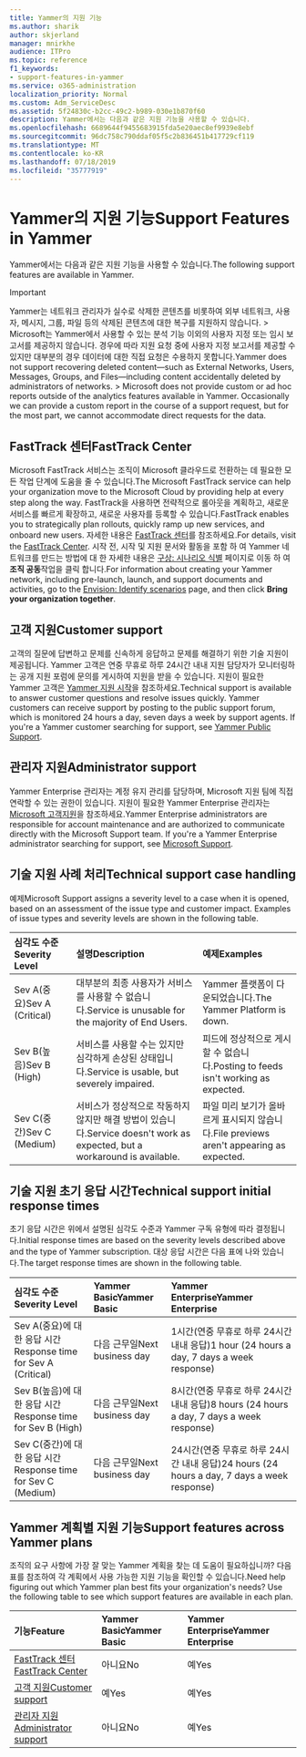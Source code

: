 ```yaml
---
title: Yammer의 지원 기능
ms.author: sharik
author: skjerland
manager: mnirkhe
audience: ITPro
ms.topic: reference
f1_keywords:
- support-features-in-yammer
ms.service: o365-administration
localization_priority: Normal
ms.custom: Adm_ServiceDesc
ms.assetid: 5f24830c-b2cc-49c2-b989-030e1b870f60
description: Yammer에서는 다음과 같은 지원 기능을 사용할 수 있습니다.
ms.openlocfilehash: 6689644f9455683915fda5e20aec8ef9939e8ebf
ms.sourcegitcommit: 96dc758c790ddaf05f5c2b836451b417729cf119
ms.translationtype: MT
ms.contentlocale: ko-KR
ms.lasthandoff: 07/18/2019
ms.locfileid: "35777919"
---
```

# <a name="support-features-in-yammer"></a><span data-ttu-id="4e4b9-103">Yammer의 지원 기능</span><span class="sxs-lookup"><span data-stu-id="4e4b9-103">Support Features in Yammer</span></span>

<span data-ttu-id="4e4b9-104">Yammer에서는 다음과 같은 지원 기능을 사용할 수 있습니다.</span><span class="sxs-lookup"><span data-stu-id="4e4b9-104">The following support features are available in Yammer.</span></span>
  
> [!IMPORTANT]
> <span data-ttu-id="4e4b9-p101">Yammer는 네트워크 관리자가 실수로 삭제한 콘텐츠를 비롯하여 외부 네트워크, 사용자, 메시지, 그룹, 파일 등의 삭제된 콘텐츠에 대한 복구를 지원하지 않습니다. > Microsoft는 Yammer에서 사용할 수 있는 분석 기능 이외의 사용자 지정 또는 임시 보고서를 제공하지 않습니다. 경우에 따라 지원 요청 중에 사용자 지정 보고서를 제공할 수 있지만 대부분의 경우 데이터에 대한 직접 요청은 수용하지 못합니다.</span><span class="sxs-lookup"><span data-stu-id="4e4b9-p101">Yammer does not support recovering deleted content—such as External Networks, Users, Messages, Groups, and Files—including content accidentally deleted by administrators of networks. > Microsoft does not provide custom or ad hoc reports outside of the analytics features available in Yammer. Occasionally we can provide a custom report in the course of a support request, but for the most part, we cannot accommodate direct requests for the data.</span></span> 
  
## <a name="fasttrack-center"></a><span data-ttu-id="4e4b9-108">FastTrack 센터</span><span class="sxs-lookup"><span data-stu-id="4e4b9-108">FastTrack Center</span></span>
<span data-ttu-id="4e4b9-109"><a name="bkmk_FastTrackCenter"> </a></span><span class="sxs-lookup"><span data-stu-id="4e4b9-109"></span></span>

<span data-ttu-id="4e4b9-110">Microsoft FastTrack 서비스는 조직이 Microsoft 클라우드로 전환하는 데 필요한 모든 작업 단계에 도움을 줄 수 있습니다.</span><span class="sxs-lookup"><span data-stu-id="4e4b9-110">The Microsoft FastTrack service can help your organization move to the Microsoft Cloud by providing help at every step along the way.</span></span> <span data-ttu-id="4e4b9-111">FastTrack을 사용하면 전략적으로 롤아웃을 계획하고, 새로운 서비스를 빠르게 확장하고, 새로운 사용자를 등록할 수 있습니다.</span><span class="sxs-lookup"><span data-stu-id="4e4b9-111">FastTrack enables you to strategically plan rollouts, quickly ramp up new services, and onboard new users.</span></span> <span data-ttu-id="4e4b9-112">자세한 내용은 [FastTrack 센터](https://go.microsoft.com/fwlink/?LinkID=518597&amp;clcid=0x409)를 참조하세요.</span><span class="sxs-lookup"><span data-stu-id="4e4b9-112">For details, visit the [FastTrack Center](https://go.microsoft.com/fwlink/?LinkID=518597&amp;clcid=0x409).</span></span> <span data-ttu-id="4e4b9-113">시작 전, 시작 및 지원 문서와 활동을 포함 하 여 Yammer 네트워크를 만드는 방법에 대 한 자세한 내용은 [구상: 시나리오 식별](https://fasttrack.microsoft.com/office/envision/identify-scenarios) 페이지로 이동 하 여 **조직 공동**작업을 클릭 합니다.</span><span class="sxs-lookup"><span data-stu-id="4e4b9-113">For information about creating your Yammer network, including pre-launch, launch, and support documents and activities, go to the [Envision: Identify scenarios](https://fasttrack.microsoft.com/office/envision/identify-scenarios) page, and then click **Bring your organization together**.</span></span>
  
## <a name="customer-support"></a><span data-ttu-id="4e4b9-114">고객 지원</span><span class="sxs-lookup"><span data-stu-id="4e4b9-114">Customer support</span></span>
<span data-ttu-id="4e4b9-115"><a name="BKMK_Customersupport"> </a></span><span class="sxs-lookup"><span data-stu-id="4e4b9-115"></span></span>

<span data-ttu-id="4e4b9-p103">고객의 질문에 답변하고 문제를 신속하게 응답하고 문제를 해결하기 위한 기술 지원이 제공됩니다. Yammer 고객은 연중 무휴로 하루 24시간 내내 지원 담당자가 모니터링하는 공개 지원 포럼에 문의를 게시하여 지원을 받을 수 있습니다. 지원이 필요한 Yammer 고객은 [Yammer 지원 시작](https://go.microsoft.com/fwlink/p/?LinkId=330921)을 참조하세요.</span><span class="sxs-lookup"><span data-stu-id="4e4b9-p103">Technical support is available to answer customer questions and resolve issues quickly. Yammer customers can receive support by posting to the public support forum, which is monitored 24 hours a day, seven days a week by support agents. If you're a Yammer customer searching for support, see [Yammer Public Support](https://go.microsoft.com/fwlink/p/?LinkId=330921).</span></span>
  
## <a name="administrator-support"></a><span data-ttu-id="4e4b9-119">관리자 지원</span><span class="sxs-lookup"><span data-stu-id="4e4b9-119">Administrator support</span></span>
<span data-ttu-id="4e4b9-120"><a name="BKMK_Administratorsupport"> </a></span><span class="sxs-lookup"><span data-stu-id="4e4b9-120"></span></span>

<span data-ttu-id="4e4b9-p104">Yammer Enterprise 관리자는 계정 유지 관리를 담당하며, Microsoft 지원 팀에 직접 연락할 수 있는 권한이 있습니다. 지원이 필요한 Yammer Enterprise 관리자는 [Microsoft 고객지원](https://go.microsoft.com/fwlink/p/?LinkId=330922)을 참조하세요.</span><span class="sxs-lookup"><span data-stu-id="4e4b9-p104">Yammer Enterprise administrators are responsible for account maintenance and are authorized to communicate directly with the Microsoft Support team. If you're a Yammer Enterprise administrator searching for support, see [Microsoft Support](https://go.microsoft.com/fwlink/p/?LinkId=330922).</span></span>
  
## <a name="technical-support-case-handling"></a><span data-ttu-id="4e4b9-123">기술 지원 사례 처리</span><span class="sxs-lookup"><span data-stu-id="4e4b9-123">Technical support case handling</span></span>
<span data-ttu-id="4e4b9-124"><a name="BKMK_Administratorsupport"> </a></span><span class="sxs-lookup"><span data-stu-id="4e4b9-124"></span></span>

<span data-ttu-id="4e4b9-p105">예제</span><span class="sxs-lookup"><span data-stu-id="4e4b9-p105">Microsoft Support assigns a severity level to a case when it is opened, based on an assessment of the issue type and customer impact. Examples of issue types and severity levels are shown in the following table.</span></span> 
  
|<span data-ttu-id="4e4b9-127">**심각도 수준**</span><span class="sxs-lookup"><span data-stu-id="4e4b9-127">**Severity Level**</span></span>|<span data-ttu-id="4e4b9-128">**설명**</span><span class="sxs-lookup"><span data-stu-id="4e4b9-128">**Description**</span></span>|<span data-ttu-id="4e4b9-129">**예제**</span><span class="sxs-lookup"><span data-stu-id="4e4b9-129">**Examples**</span></span>|
|:-----|:-----|:-----|
|<span data-ttu-id="4e4b9-130">Sev A(중요)</span><span class="sxs-lookup"><span data-stu-id="4e4b9-130">Sev A (Critical)</span></span>  <br/> |<span data-ttu-id="4e4b9-131">대부분의 최종 사용자가 서비스를 사용할 수 없습니다.</span><span class="sxs-lookup"><span data-stu-id="4e4b9-131">Service is unusable for the majority of End Users.</span></span>  <br/> |<span data-ttu-id="4e4b9-132">Yammer 플랫폼이 다운되었습니다.</span><span class="sxs-lookup"><span data-stu-id="4e4b9-132">The Yammer Platform is down.</span></span>  <br/> |
|<span data-ttu-id="4e4b9-133">Sev B(높음)</span><span class="sxs-lookup"><span data-stu-id="4e4b9-133">Sev B (High)</span></span>  <br/> |<span data-ttu-id="4e4b9-134">서비스를 사용할 수는 있지만 심각하게 손상된 상태입니다.</span><span class="sxs-lookup"><span data-stu-id="4e4b9-134">Service is usable, but severely impaired.</span></span>  <br/> |<span data-ttu-id="4e4b9-135">피드에 정상적으로 게시할 수 없습니다.</span><span class="sxs-lookup"><span data-stu-id="4e4b9-135">Posting to feeds isn't working as expected.</span></span>  <br/> |
|<span data-ttu-id="4e4b9-136">Sev C(중간)</span><span class="sxs-lookup"><span data-stu-id="4e4b9-136">Sev C (Medium)</span></span>  <br/> |<span data-ttu-id="4e4b9-137">서비스가 정상적으로 작동하지 않지만 해결 방법이 있습니다.</span><span class="sxs-lookup"><span data-stu-id="4e4b9-137">Service doesn't work as expected, but a workaround is available.</span></span>  <br/> |<span data-ttu-id="4e4b9-138">파일 미리 보기가 올바르게 표시되지 않습니다.</span><span class="sxs-lookup"><span data-stu-id="4e4b9-138">File previews aren't appearing as expected.</span></span>  <br/> |
   
## <a name="technical-support-initial-response-times"></a><span data-ttu-id="4e4b9-139">기술 지원 초기 응답 시간</span><span class="sxs-lookup"><span data-stu-id="4e4b9-139">Technical support initial response times</span></span>
<span data-ttu-id="4e4b9-140"><a name="BKMK_Administratorsupport"> </a></span><span class="sxs-lookup"><span data-stu-id="4e4b9-140"></span></span>

<span data-ttu-id="4e4b9-141">초기 응답 시간은 위에서 설명된 심각도 수준과 Yammer 구독 유형에 따라 결정됩니다.</span><span class="sxs-lookup"><span data-stu-id="4e4b9-141">Initial response times are based on the severity levels described above and the type of Yammer subscription.</span></span> <span data-ttu-id="4e4b9-142">대상 응답 시간은 다음 표에 나와 있습니다.</span><span class="sxs-lookup"><span data-stu-id="4e4b9-142">The target response times are shown in the following table.</span></span>
  
|<span data-ttu-id="4e4b9-143">**심각도 수준**</span><span class="sxs-lookup"><span data-stu-id="4e4b9-143">**Severity Level**</span></span>|<span data-ttu-id="4e4b9-144">**Yammer Basic**</span><span class="sxs-lookup"><span data-stu-id="4e4b9-144">**Yammer Basic**</span></span>|<span data-ttu-id="4e4b9-145">**Yammer Enterprise**</span><span class="sxs-lookup"><span data-stu-id="4e4b9-145">**Yammer Enterprise**</span></span>|
|:-----|:-----|:-----|
|<span data-ttu-id="4e4b9-146">Sev A(중요)에 대한 응답 시간</span><span class="sxs-lookup"><span data-stu-id="4e4b9-146">Response time for Sev A (Critical)</span></span>  <br/> |<span data-ttu-id="4e4b9-147">다음 근무일</span><span class="sxs-lookup"><span data-stu-id="4e4b9-147">Next business day</span></span>  <br/> |<span data-ttu-id="4e4b9-148">1시간(연중 무휴로 하루 24시간 내내 응답)</span><span class="sxs-lookup"><span data-stu-id="4e4b9-148">1 hour (24 hours a day, 7 days a week response)</span></span>  <br/> |
|<span data-ttu-id="4e4b9-149">Sev B(높음)에 대한 응답 시간</span><span class="sxs-lookup"><span data-stu-id="4e4b9-149">Response time for Sev B (High)</span></span>  <br/> |<span data-ttu-id="4e4b9-150">다음 근무일</span><span class="sxs-lookup"><span data-stu-id="4e4b9-150">Next business day</span></span>  <br/> |<span data-ttu-id="4e4b9-151">8시간(연중 무휴로 하루 24시간 내내 응답)</span><span class="sxs-lookup"><span data-stu-id="4e4b9-151">8 hours (24 hours a day, 7 days a week response)</span></span>  <br/> |
|<span data-ttu-id="4e4b9-152">Sev C(중간)에 대한 응답 시간</span><span class="sxs-lookup"><span data-stu-id="4e4b9-152">Response time for Sev C (Medium)</span></span>  <br/> |<span data-ttu-id="4e4b9-153">다음 근무일</span><span class="sxs-lookup"><span data-stu-id="4e4b9-153">Next business day</span></span>  <br/> |<span data-ttu-id="4e4b9-154">24시간(연중 무휴로 하루 24시간 내내 응답)</span><span class="sxs-lookup"><span data-stu-id="4e4b9-154">24 hours (24 hours a day, 7 days a week response)</span></span>  <br/> |
   
## <a name="support-features-across-yammer-plans"></a><span data-ttu-id="4e4b9-155">Yammer 계획별 지원 기능</span><span class="sxs-lookup"><span data-stu-id="4e4b9-155">Support features across Yammer plans</span></span>
<span data-ttu-id="4e4b9-156"><a name="BKMK_Administratorsupport"> </a></span><span class="sxs-lookup"><span data-stu-id="4e4b9-156"></span></span>

<span data-ttu-id="4e4b9-p107">조직의 요구 사항에 가장 잘 맞는 Yammer 계획을 찾는 데 도움이 필요하십니까? 다음 표를 참조하여 각 계획에서 사용 가능한 지원 기능을 확인할 수 있습니다.</span><span class="sxs-lookup"><span data-stu-id="4e4b9-p107">Need help figuring out which Yammer plan best fits your organization's needs? Use the following table to see which support features are available in each plan.</span></span>
  
|<span data-ttu-id="4e4b9-159">**기능**</span><span class="sxs-lookup"><span data-stu-id="4e4b9-159">**Feature**</span></span>|<span data-ttu-id="4e4b9-160">**Yammer Basic**</span><span class="sxs-lookup"><span data-stu-id="4e4b9-160">**Yammer Basic**</span></span>|<span data-ttu-id="4e4b9-161">**Yammer Enterprise**</span><span class="sxs-lookup"><span data-stu-id="4e4b9-161">**Yammer Enterprise**</span></span>|
|:-----|:-----|:-----|
|[<span data-ttu-id="4e4b9-162">FastTrack 센터</span><span class="sxs-lookup"><span data-stu-id="4e4b9-162">FastTrack Center</span></span>](https://go.microsoft.com/fwlink/?LinkID=518597&amp;clcid=0x409) <br/> |<span data-ttu-id="4e4b9-163">아니요</span><span class="sxs-lookup"><span data-stu-id="4e4b9-163">No</span></span>  <br/> |<span data-ttu-id="4e4b9-164">예</span><span class="sxs-lookup"><span data-stu-id="4e4b9-164">Yes</span></span>  <br/> |
|[<span data-ttu-id="4e4b9-165">고객 지원</span><span class="sxs-lookup"><span data-stu-id="4e4b9-165">Customer support</span></span>](support-features-in-yammer.md#customer-support) <br/> |<span data-ttu-id="4e4b9-166">예</span><span class="sxs-lookup"><span data-stu-id="4e4b9-166">Yes</span></span>  <br/> |<span data-ttu-id="4e4b9-167">예</span><span class="sxs-lookup"><span data-stu-id="4e4b9-167">Yes</span></span>  <br/> |
|[<span data-ttu-id="4e4b9-168">관리자 지원</span><span class="sxs-lookup"><span data-stu-id="4e4b9-168">Administrator support</span></span>](support-features-in-yammer.md#administrator-support) <br/> |<span data-ttu-id="4e4b9-169">아니요</span><span class="sxs-lookup"><span data-stu-id="4e4b9-169">No</span></span>  <br/> |<span data-ttu-id="4e4b9-170">예</span><span class="sxs-lookup"><span data-stu-id="4e4b9-170">Yes</span></span>  <br/> |
   

